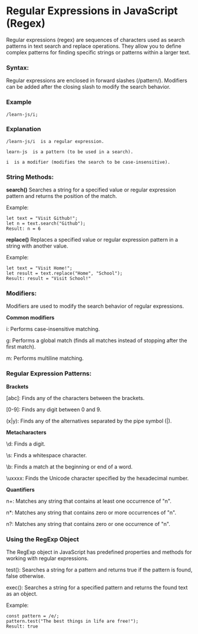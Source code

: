 # Regular Expressions in JavaScript (Regex)

Regular expressions (regex) are sequences of characters used as search patterns in text search and replace operations. They allow you to define complex patterns for finding specific strings or patterns within a larger text.

### Syntax:

Regular expressions are enclosed in forward slashes (/pattern/).
Modifiers can be added after the closing slash to modify the search behavior.

### Example
```
/learn-js/i;
```
### Explanation
```
/learn-js/i  is a regular expression.

learn-js  is a pattern (to be used in a search).

i  is a modifier (modifies the search to be case-insensitive).
```

### String Methods:

**search()** Searches a string for a specified value or regular expression pattern and returns the position of the match.

Example:
```
let text = "Visit Github!";
let n = text.search("Github");
Result: n = 6
```

**replace()** Replaces a specified value or regular expression pattern in a string with another value.

Example:
```
let text = "Visit Home!";
let result = text.replace("Home", "School");
Result: result = "Visit School!"
```

### Modifiers:

Modifiers are used to modify the search behavior of regular expressions.

**Common modifiers**

i: Performs case-insensitive matching.

g: Performs a global match (finds all matches instead of stopping after the first match).

m: Performs multiline matching.

### Regular Expression Patterns:

**Brackets**

[abc]: Finds any of the characters between the brackets.

[0-9]: Finds any digit between 0 and 9.

(x|y): Finds any of the alternatives separated by the pipe symbol (|).

**Metacharacters**

\d: Finds a digit.

\s: Finds a whitespace character.

\b: Finds a match at the beginning or end of a word.

\uxxxx: Finds the Unicode character specified by the hexadecimal number.

**Quantifiers**

n+: Matches any string that contains at least one occurrence of "n".

n*: Matches any string that contains zero or more occurrences of "n".

n?: Matches any string that contains zero or one occurrence of "n".

### Using the RegExp Object

The RegExp object in JavaScript has predefined properties and methods for working with regular expressions.

test(): Searches a string for a pattern and returns true if the pattern is found, false otherwise.

exec(): Searches a string for a specified pattern and returns the found text as an object.

Example:
```
const pattern = /e/;
pattern.test("The best things in life are free!");
Result: true
```
